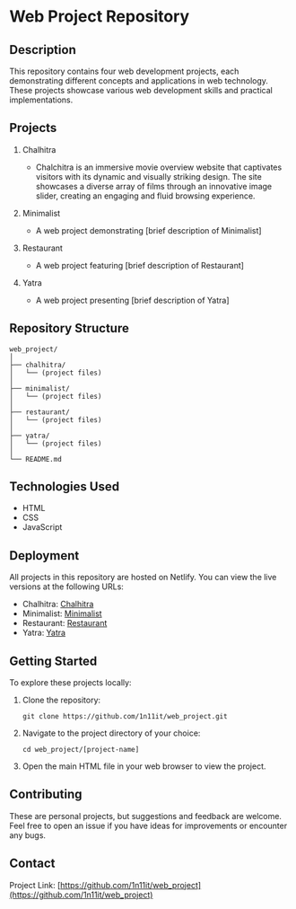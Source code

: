 # Web Project Repository

## Description
This repository contains four web development projects, each demonstrating different concepts and applications in web technology. 
These projects showcase various web development skills and practical implementations.

## Projects

1. Chalhitra
   - Chalchitra is an immersive movie overview website that captivates visitors with its dynamic and visually striking design. The site showcases a diverse array of films through an innovative image slider, creating an engaging and fluid browsing experience.

2. Minimalist
   - A web project demonstrating [brief description of Minimalist]

3. Restaurant
   - A web project featuring [brief description of Restaurant]

4. Yatra
   - A web project presenting [brief description of Yatra]

## Repository Structure
```
web_project/
│
├── chalhitra/
│   └── (project files)
│
├── minimalist/
│   └── (project files)
│
├── restaurant/
│   └── (project files)
│
├── yatra/
│   └── (project files)
│
└── README.md
```

## Technologies Used
- HTML
- CSS
- JavaScript

## Deployment
All projects in this repository are hosted on Netlify. You can view the live versions at the following URLs:
- Chalhitra: [Chalhitra](https://chalchitra-369.netlify.app)
- Minimalist: [Minimalist](https://minimalist-369.netlify.app)
- Restaurant: [Restaurant](https://restaurant-369.netlify.app)
- Yatra: [Yatra](https://yatra-369.netlify.app)

## Getting Started
To explore these projects locally:

1. Clone the repository:
   ```
   git clone https://github.com/1n11it/web_project.git
   ```
2. Navigate to the project directory of your choice:
   ```
   cd web_project/[project-name]
   ```
3. Open the main HTML file in your web browser to view the project.

## Contributing
These are personal projects, but suggestions and feedback are welcome. Feel free to open an issue if you have ideas for improvements or encounter any bugs.

## Contact
Project Link: [https://github.com/1n11it/web_project](https://github.com/1n11it/web_project)
